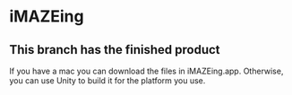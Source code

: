 # iMAZEing

## This branch has the finished product
If you have a mac you can download the files in iMAZEing.app. Otherwise, you can use Unity to build it for the platform you use.
